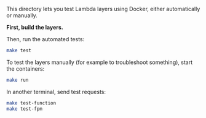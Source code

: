 This directory lets you test Lambda layers using Docker, either automatically or manually.

**First, build the layers.**

Then, run the automated tests:

```bash
make test
```

To test the layers manually (for example to troubleshoot something), start the containers:

```bash
make run
```

In another terminal, send test requests:

```bash
make test-function
make test-fpm
```
